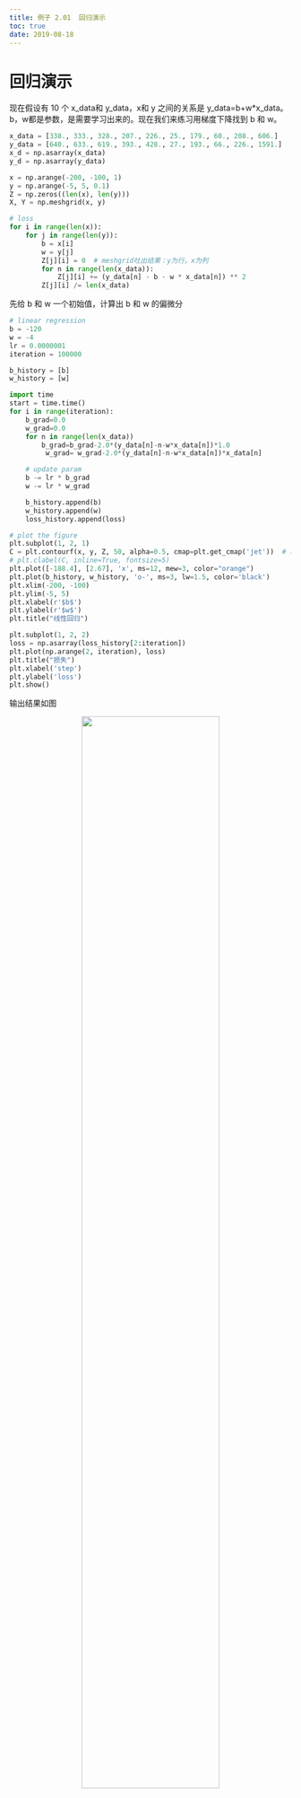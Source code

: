 ```yaml
---
title: 例子 2.01  回归演示
toc: true
date: 2019-08-18
---
```

#  回归演示


现在假设有 10 个 x_data和 y_data，x和 y 之间的关系是 y_data=b+w*x_data。b，w都是参数，是需要学习出来的。现在我们来练习用梯度下降找到 b 和 w。


```python
x_data = [338., 333., 328., 207., 226., 25., 179., 60., 208., 606.]
y_data = [640., 633., 619., 393., 428., 27., 193., 66., 226., 1591.]
x_d = np.asarray(x_data)
y_d = np.asarray(y_data)
```

```py
x = np.arange(-200, -100, 1)
y = np.arange(-5, 5, 0.1)
Z = np.zeros((len(x), len(y)))
X, Y = np.meshgrid(x, y)
```

```py
# loss
for i in range(len(x)):
    for j in range(len(y)):
        b = x[i]
        w = y[j]
        Z[j][i] = 0  # meshgrid吐出结果：y为行，x为列
        for n in range(len(x_data)):
            Z[j][i] += (y_data[n] - b - w * x_data[n]) ** 2
        Z[j][i] /= len(x_data)
```

先给 b 和 w 一个初始值，计算出 b 和 w 的偏微分

```py
# linear regression
b = -120
w = -4
lr = 0.0000001
iteration = 100000

b_history = [b]
w_history = [w]

import time
start = time.time()
for i in range(iteration):
    b_grad=0.0
    w_grad=0.0
    for n in range(len(x_data))
        b_grad=b_grad-2.0*(y_data[n]-n-w*x_data[n])*1.0
         w_grad= w_grad-2.0*(y_data[n]-n-w*x_data[n])*x_data[n]

    # update param
    b -= lr * b_grad
    w -= lr * w_grad

    b_history.append(b)
    w_history.append(w)
    loss_history.append(loss)
```


```py
# plot the figure
plt.subplot(1, 2, 1)
C = plt.contourf(x, y, Z, 50, alpha=0.5, cmap=plt.get_cmap('jet'))  # 填充等高线
# plt.clabel(C, inline=True, fontsize=5)
plt.plot([-188.4], [2.67], 'x', ms=12, mew=3, color="orange")
plt.plot(b_history, w_history, 'o-', ms=3, lw=1.5, color='black')
plt.xlim(-200, -100)
plt.ylim(-5, 5)
plt.xlabel(r'$b$')
plt.ylabel(r'$w$')
plt.title("线性回归")

plt.subplot(1, 2, 2)
loss = np.asarray(loss_history[2:iteration])
plt.plot(np.arange(2, iteration), loss)
plt.title("损失")
plt.xlabel('step')
plt.ylabel('loss')
plt.show()

```
输出结果如图

<p align="center">
    <img width="70%" height="70%" src="http://images.iterate.site/blog/image/20190818/iabkwVVM9UVC.png?imageslim">
</p>

横坐标是 b，纵坐标是 w，标记×位最优解，显然，在图中我们并没有运行得到最优解，最优解十分的遥远。那么我们就调大 learning rate，lr = 0.000001（调大 10 倍），得到结果如下图。

![mark](http://images.iterate.site/blog/image/20190818/b5BGYBLYcREy.png?imageslim)

我们再调大 learning rate，lr = 0.00001（调大 10 倍），得到结果如下图。

![mark](http://images.iterate.site/blog/image/20190818/h9hMeVCmLwsp.png?imageslim)

结果发现 learning rate太大了，结果很不好。

所以我们给 b 和 w 特制化两种 learning rate
```python
# linear regression
b = -120
w = -4
lr = 1
iteration = 100000

b_history = [b]
w_history = [w]

lr_b=0
lr_w=0
import time
start = time.time()
for i in range(iteration):
    b_grad=0.0
    w_grad=0.0
    for n in range(len(x_data))
        b_grad=b_grad-2.0*(y_data[n]-n-w*x_data[n])*1.0
        w_grad= w_grad-2.0*(y_data[n]-n-w*x_data[n])*x_data[n]

    lr_b=lr_b+b_grad**2
    lr_w=lr_w+w_grad**2
    # update param
    b -= lr/np.sqrt(lr_b) * b_grad
    w -= lr/np.sqrt(lr_w) * w_grad

    b_history.append(b)
    w_history.append(w)
    loss_history.append(loss)
```
```python
# plot the figure
plt.subplot(1, 2, 1)
C = plt.contourf(x, y, Z, 50, alpha=0.5, cmap=plt.get_cmap('jet'))  # 填充等高线
# plt.clabel(C, inline=True, fontsize=5)
plt.plot([-188.4], [2.67], 'x', ms=12, mew=3, color="orange")
plt.plot(b_history, w_history, 'o-', ms=3, lw=1.5, color='black')
plt.xlim(-200, -100)
plt.ylim(-5, 5)
plt.xlabel(r'$b$')
plt.ylabel(r'$w$')
plt.title("线性回归")

plt.subplot(1, 2, 2)
loss = np.asarray(loss_history[2:iteration])
plt.plot(np.arange(2, iteration), loss)
plt.title("损失")
plt.xlabel('step')
plt.ylabel('loss')
plt.show()

```

![mark](http://images.iterate.site/blog/image/20190818/DFtIKyiURf7P.png?imageslim)

有了新的特制化两种 learning rate就可以在 10w 次迭代之内到达最优点了。





# 相关

- [leeml-notes](https://github.com/datawhalechina/leeml-notes)
